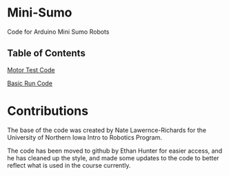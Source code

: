 # Mini-Sumo
Code for Arduino Mini Sumo Robots

## Table of Contents
[Motor Test Code](./motorTest.ino)

[Basic Run Code](./basicRunCode.ino)

# Contributions
The base of the code was created by Nate Lawernce-Richards for the University of Northern Iowa Intro to Robotics Program.

The code has been moved to github by Ethan Hunter for easier access, and he has cleaned up the style, and made some updates to the code to better reflect what is used in the course currently.
